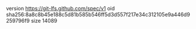 version https://git-lfs.github.com/spec/v1
oid sha256:8a8c8b45e188c5d81b585b546ff5d3d557f217e34c312105e9a446d9259796f9
size 14089
